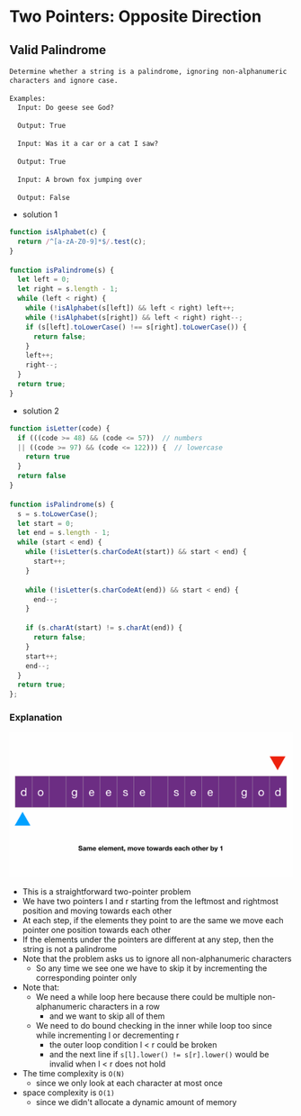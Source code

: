 # Two Pointers: Opposite Direction
## Valid Palindrome
```
Determine whether a string is a palindrome, ignoring non-alphanumeric characters and ignore case.

Examples:
  Input: Do geese see God?
  
  Output: True

  Input: Was it a car or a cat I saw?
  
  Output: True

  Input: A brown fox jumping over
  
  Output: False
```
- solution 1
```javascript
function isAlphabet(c) {
  return /^[a-zA-Z0-9]*$/.test(c);
}

function isPalindrome(s) {
  let left = 0;
  let right = s.length - 1;
  while (left < right) {
    while (!isAlphabet(s[left]) && left < right) left++;
    while (!isAlphabet(s[right]) && left < right) right--;
    if (s[left].toLowerCase() !== s[right].toLowerCase()) {
      return false;
    }
    left++;
    right--;
  }
  return true;
}
```
- solution 2
```javascript
function isLetter(code) {
  if (((code >= 48) && (code <= 57))  // numbers
  || ((code >= 97) && (code <= 122))) {  // lowercase
    return true
  }
  return false
}

function isPalindrome(s) {
  s = s.toLowerCase();
  let start = 0;
  let end = s.length - 1;
  while (start < end) {
    while (!isLetter(s.charCodeAt(start)) && start < end) {
      start++;
    }

    while (!isLetter(s.charCodeAt(end)) && start < end) {
      end--;
    }

    if (s.charAt(start) != s.charAt(end)) {
      return false;
    }
    start++;
    end--;
  }
  return true;
};
```
### Explanation

![validPalindrome](../../images/validPalindrome.gif)

- This is a straightforward two-pointer problem
- We have two pointers l and r starting from the leftmost and rightmost position and moving towards each other
- At each step, if the elements they point to are the same we move each pointer one position towards each other
- If the elements under the pointers are different at any step, then the string is not a palindrome
- Note that the problem asks us to ignore all non-alphanumeric characters
  - So any time we see one we have to skip it by incrementing the corresponding pointer only
- Note that:
  - We need a while loop here because there could be multiple non-alphanumeric characters in a row
    - and we want to skip all of them
  - We need to do bound checking in the inner while loop too since while incrementing l or decrementing r
    - the outer loop condition l < r could be broken
    - and the next line if `s[l].lower() != s[r].lower()` would be invalid when l < r does not hold
- The time complexity is `O(N)`
  - since we only look at each character at most once
- space complexity is `O(1)`
  - since we didn't allocate a dynamic amount of memory
